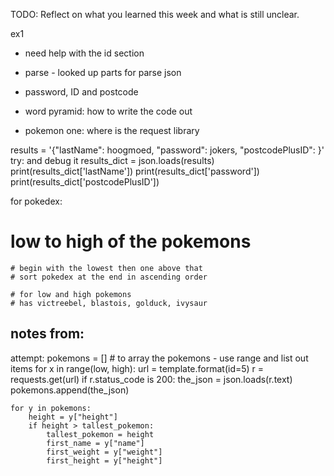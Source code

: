 TODO: Reflect on what you learned this week and what is still unclear.

ex1
- need help with the id section 
- parse - looked up parts for parse json 
- password, ID and postcode 

- word pyramid: how to write the code out 
- pokemon one: where is the request library 

results = '{"lastName": hoogmoed, "password": jokers, "postcodePlusID": }'
    try: and debug it
    results_dict = json.loads(results)
    print(results_dict['lastName'])
    print(results_dict['password'])
    print(results_dict['postcodePlusID'])

for pokedex:
# low to high of the pokemons 
    # begin with the lowest then one above that 
    # sort pokedex at the end in ascending order

    # for low and high pokemons 
    # has victreebel, blastois, golduck, ivysaur 

notes from: 
-

attempt:
pokemons = [] # to array the pokemons - use range and list out items 
    for x in range(low, high):
    url = template.format(id=5)
    r = requests.get(url)
    if r.status_code is 200:
        the_json = json.loads(r.text)
        pokemons.append(the_json)
    
    for y in pokemons:
        height = y["height"]
        if height > tallest_pokemon:
            tallest_pokemon = height 
            first_name = y["name"]
            first_weight = y["weight"]
            first_height = y["height"]

